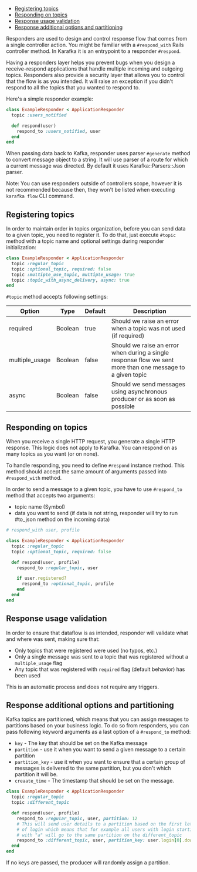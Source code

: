 - [Registering topics](#registering-topics)
- [Responding on topics](#responding-on-topics)
- [Response usage validation](#response-usage-validation)
- [Response additional options and partitioning](#response-additional-options-and-partitioning)

Responders are used to design and control response flow that comes from a single controller action. You might be familiar with a ```#respond_with``` Rails controller method. In Karafka it is an entrypoint to a responder ```#respond```.

Having a responders layer helps you prevent bugs when you design a receive-respond applications that handle multiple incoming and outgoing topics. Responders also provide a security layer that allows you to control that the flow is as you intended. It will raise an exception if you didn't respond to all the topics that you wanted to respond to.

Here's a simple responder example:

```ruby
class ExampleResponder < ApplicationResponder
  topic :users_notified

  def respond(user)
    respond_to :users_notified, user
  end
end
```

When passing data back to Kafka, responder uses parser ```#generate``` method to convert message object to a string. It will use parser of a route for which a current message was directed. By default it uses Karafka::Parsers::Json parser.

Note: You can use responders outside of controllers scope, however it is not recommended because then, they won't be listed when executing ```karafka flow``` CLI command.

## Registering topics

In order to maintain order in topics organization, before you can send data to a given topic, you need to register it. To do that, just execute ```#topic``` method with a topic name and optional settings during responder initialization:

```ruby
class ExampleResponder < ApplicationResponder
  topic :regular_topic
  topic :optional_topic, required: false
  topic :multiple_use_topic, multiple_usage: true
  topic :topic_with_async_delivery, async: true
end
```

```#topic``` method accepts following settings:

| Option         | Type    | Default | Description                                                                                                |
|----------------|---------|---------|------------------------------------------------------------------------------------------------------------|
| required       | Boolean | true    | Should we raise an error when a topic was not used (if required)                                           |
| multiple_usage | Boolean | false   | Should we raise an error when during a single response flow we sent more than one message to a given topic |
| async          | Boolean | false   | Should we send messages using asynchronous producer or as soon as possible                                 |

## Responding on topics

When you receive a single HTTP request, you generate a single HTTP response. This logic does not apply to Karafka. You can respond on as many topics as you want (or on none).

To handle responding, you need to define ```#respond``` instance method. This method should accept the same amount of arguments passed into ```#respond_with``` method.

In order to send a message to a given topic, you have to use ```#respond_to``` method that accepts two arguments:

  - topic name (Symbol)
  - data you want to send (if data is not string, responder will try to run #to_json method on the incoming data)

```ruby
# respond_with user, profile

class ExampleResponder < ApplicationResponder
  topic :regular_topic
  topic :optional_topic, required: false

  def respond(user, profile)
    respond_to :regular_topic, user

    if user.registered?
      respond_to :optional_topic, profile
    end
  end
end
```

## Response usage validation

In order to ensure that dataflow is as intended, responder will validate what and where was sent, making sure that:

  - Only topics that were registered were used (no typos, etc.)
  - Only a single message was sent to a topic that was registered without a ```multiple_usage``` flag
  - Any topic that was registered with ```required``` flag (default behavior) has been used

This is an automatic process and does not require any triggers.

## Response additional options and partitioning

Kafka topics are partitioned, which means that  you can assign messages to partitions based on your business logic. To do so from responders, you can pass following keyword arguments as a last option of a ```#respond_to``` method:

* ```key``` - The key that should be set on the Kafka message
* ```partition``` - use it when you want to send a given message to a certain partition
* ```partition_key``` - use it when you want to ensure that a certain group of messages is delivered to the same partition, but you don't which partition it will be.
* ```creaate_time``` - The timestamp that should be set on the message.

```ruby
class ExampleResponder < ApplicationResponder
  topic :regular_topic
  topic :different_topic

  def respond(user, profile)
    respond_to :regular_topic, user, partition: 12
    # This will send user details to a partition based on the first letter
    # of login which means that for example all users with login starting
    # with "a" will go to the same partition on the different_topic
    respond_to :different_topic, user, partition_key: user.login[0].downcase
  end
end
```

If no keys are passed, the producer will randomly assign a partition.
